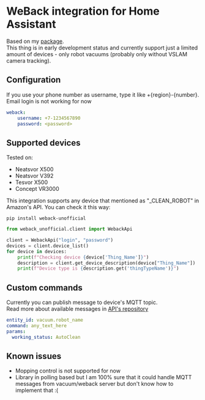 # WeBack integration for Home Assistant
Based on my [package](https://github.com/opravdin/weback-unofficial).  
This thing is in early development status and currently support just a limited amount of devices - only robot vacuums (probably only without VSLAM camera tracking).

## Configuration
If you use your phone number as username, type it like +{region}-{number}. Email login is not working for now
```yaml
weback:
    username: +7-1234567890
    password: <password>
```

## Supported devices
Tested on:
* Neatsvor X500
* Neatsvor V392
* Tesvor X500
* Concept VR3000  

This integration supports any device that mentioned as "_CLEAN_ROBOT" in Amazon's API. You can check it this way:  
```
pip install weback-unofficial
```
```python
from weback_unofficial.client import WebackApi

client = WebackApi("login", "password")
devices = client.device_list()
for device in devices:
    print(f"Checking device {device['Thing_Name']}")
    description = client.get_device_description(device["Thing_Name"])
    print(f"Device type is {description.get('thingTypeName')}")
```

## Custom commands
Currently you can publish message to device's MQTT topic.  
Read more about available messages in [API's repository](https://github.com/opravdin/weback-unofficial)
```yaml
entity_id: vacuum.robot_name
command: any_text_here
params:
  working_status: AutoClean
```

## Known issues
* Mopping control is not supported for now
* Library in polling based but I am 100% sure that it could handle MQTT messages from vacuum/weback server but don't know how to implement that :(
